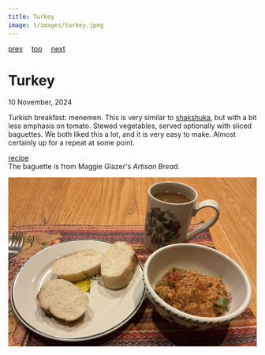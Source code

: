 ```yaml
---
title: Turkey
image: t/images/turkey.jpeg
---
```

[prev](tunisia.md)&emsp;
[top](../index.md)&emsp;
[next](turkmenistan.md)
# Turkey
10 November, 2024

Turkish breakfast: menemen. This is very similar to
[shakshuka](../i/israel.md), but with a bit less emphasis on tomato.
Stewed vegetables, served optionally with sliced baguettes.  We both
liked this a lot, and it is very easy to make. Almost certainly up for
a repeat at some point.

[recipe](https://www.themediterraneandish.com/menemen-recipe/)<br>
The baguette is from Maggie Glazer's _Artisan Bread_.

![breakfast](images/turkey.jpeg)
